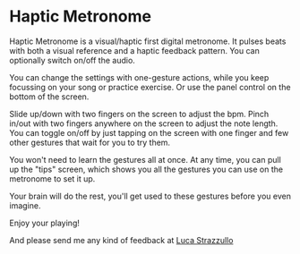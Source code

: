 # Haptic Metronome

Haptic Metronome is a visual/haptic first digital metronome.
It pulses beats with both a visual reference and a haptic feedback pattern.
You can optionally switch on/off the audio.

You can change the settings with one-gesture actions, while you keep focussing on your song or practice exercise. Or use the panel control on the bottom of the screen.

Slide up/down with two fingers on the screen to adjust the bpm. Pinch in/out with two fingers anywhere on the screen to adjust the note length. You can toggle on/off by just tapping on the screen with one finger and few other gestures that wait for you to try them.

You won't need to learn the gestures all at once. At any time, you can pull up the "tips" screen, which shows you all the gestures you can use on the metronome to set it up.

Your brain will do the rest, you'll get used to these gestures before you even imagine.


Enjoy your playing!

And please send me any kind of feedback at [Luca Strazzullo](mailto:lucastrazzullo86@gmail.com)
